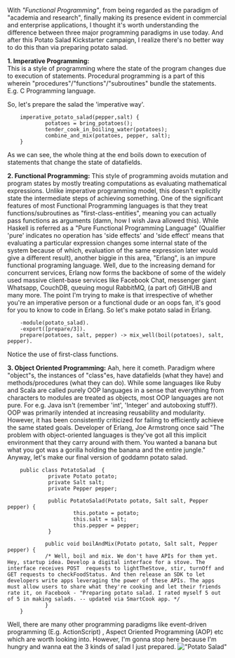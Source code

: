 With *"Functional Programming"*, from being regarded as the paradigm of "academia and research", finally making its presence evident in commercial and enterprise applications, I thought it's worth understanding the difference between three major programming paradigms in use today. And after this Potato Salad Kickstarter campaign, I realize there's no better way to do this than via preparing potato salad.

**1. Imperative Programming:**   
This is a style of programming where the state of the program changes due to execution of statements. Procedural programming is a part of this wherein "procedures"/"functions"/"subroutines" bundle the statements. E.g. C Programming language. 

So, let's prepare the salad the 'imperative way'.

        imperative_potato_salad(pepper,salt) {
                potatoes = bring_potatoes();
                tender_cook_in_boiling_water(potatoes); 
                combine_and_mix(potatoes, pepper, salt);
        }

As we can see, the whole thing at the end boils down to execution of statements that change the state of datafields.

**2. Functional Programming:**
This style of programming avoids mutation and program states by mostly treating computations as evaluating mathematical expressions. Unlike imperative programming model, this doesn't explicitly state the intermediate steps of achieving something. One of the significant features of most Functional Programming languages is that they treat functions/subroutines as "first-class-entities", meaning you can actually pass functions as arguments (damn, how I wish Java allowed this). 
While Haskell is referred as a "Pure Functional Programming Language" (Qualifier 'pure' indicates no operation has 'side effects' and 'side effect' means that evaluating a particular expression changes some internal state of the system because of which, evaluation of the same expression later would give a different result), another biggie in this area, "Erlang", is an impure functional programing language. Well, due to the increasing demand for concurrent services, Erlang now forms the backbone of some of the widely used massive client-base services like Facebook Chat, messenger giant Whatsapp, CouchDB, queuing mogul RabbitMQ, (a part of) GitHUB and many more. The point I'm trying to make is that irrespective of whether you're an imperative person or a functional dude or an oops fan, it's good for you to know to code in Erlang.  So let's make potato salad in Erlang.

        -module(potato_salad).
        -export([prepare/3]).
        prepare(potatoes, salt, pepper) -> mix_well(boil(potatoes), salt, pepper).

Notice the use of first-class functions.

**3. Object Oriented Programming:**
Aah, here it cometh. Paradigm where "object"s, the instances of "class"es, have datafields (what they have) and methods/procedures (what they can do). While some languages like Ruby and Scala are called purely OOP languages in a sense that everything from characters to modules are treated as objects, most OOP languages are not pure. For e.g. Java isn't (remember 'int', 'Integer' and autoboxing stuff?). OOP was primarily intended at increasing reusability and modularity. However, it has been consistently criticized for failing to efficiently achieve the same stated goals. Developer of Erlang, Joe Armstrong once said "The problem with object-oriented languages is they've got all this implicit environment that they carry around with them. You wanted a banana but what you got was a gorilla holding the banana and the entire jungle."
Anyway, let's make our final version of goddamn potato salad.

        public class PotatoSalad  {
                 private Potato potato;
                 private Salt salt;
                 private Pepper pepper;
                
                 public PotatoSalad(Potato potato, Salt salt, Pepper pepper) {
                         this.potato = potato;
                         this.salt = salt;
                         this.pepper = pepper;
                 } 
        
                public void boilAndMix(Potato potato, Salt salt, Pepper pepper) {
                /* Well, boil and mix. We don't have APIs for them yet. Hey, startup idea. Develop a digital interface for a stove. The interface receives POST  requests to lightTheStove, stir, turnOff and GET requests to checkFoodStatus. And then release an SDK to let developers write apps leveraging the power of these APIs. The apps must allow users to share what they're cooking and let their friends rate it, on Facebook - "Preparing potato salad. I rated myself 5 out of 5 in making salads. -- updated via SmartCook app. */ 
                }
        }

Well, there are many other programming paradigms like event-driven programming (E.g. ActionScript) , Aspect Oriented Programming (AOP) etc which are worth looking into. However, I'm gonna stop here because I'm hungry and wanna eat the 3 kinds of salad I just prepared.
!["Potato Salad"](https://s3.amazonaws.com/ksr/projects/1070272/photo-1024x768.jpg?1405003988 "PotatoSalad")
